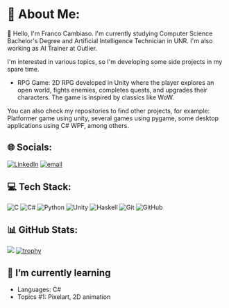 # 💫 About Me:
👋 Hello, I'm Franco Cambiaso. I'm currently studying Computer Science Bachelor's Degree and Artificial Intelligence Technician in UNR. I'm also working as AI Trainer at Outlier. 

I'm interested in various topics, so I'm developing some side projects in my spare time.
* RPG Game: 2D RPG developed in Unity where the player explores an open world, fights enemies, completes quests, and upgrades their characters. The game is inspired by classics like WoW.

You can also check my repositories to find other projects, for example: Platformer game using unity, several games using pygame, some desktop applications using C# WPF, among others.

## 🌐 Socials:
[![LinkedIn](https://img.shields.io/badge/LinkedIn-%230077B5.svg?logo=linkedin&logoColor=white)](https://linkedin.com/in/francocambiaso/) 
[![email](https://img.shields.io/badge/Email-D14836?logo=gmail&logoColor=white)](mailto:francoocambiaso@gmail.com) 

## 💻 Tech Stack:
![C](https://img.shields.io/badge/c-%2300599C.svg?style=for-the-badge&logo=c&logoColor=white) 
![C#](https://img.shields.io/badge/c%23-%23239120.svg?style=for-the-badge&logo=csharp&logoColor=white) 
![Python](https://img.shields.io/badge/python-3670A0?style=for-the-badge&logo=python&logoColor=ffdd54) 
![Unity](https://img.shields.io/badge/unity-%23000000.svg?style=for-the-badge&logo=unity&logoColor=white) 
![Haskell](https://img.shields.io/badge/Haskell-5e5086?style=for-the-badge&logo=haskell&logoColor=white) 
![Git](https://img.shields.io/badge/git-%23F05033.svg?style=for-the-badge&logo=git&logoColor=white) 
![GitHub](https://img.shields.io/badge/github-%23121011.svg?style=for-the-badge&logo=github&logoColor=white)

## 📊 GitHub Stats:
![](https://github-readme-stats.vercel.app/api/top-langs/?username=FrancoCambi&theme=radical&hide_border=false&include_all_commits=false&count_private=false&layout=compact)
[![trophy](https://github-profile-trophy.vercel.app/?username=FrancoCambi&title=MultiLanguage&theme=chalk)](https://github.com/ryo-ma/github-profile-trophy)

## 🌱 I’m currently learning
- Languages: C#
- Topics #1: Pixelart, 2D animation

